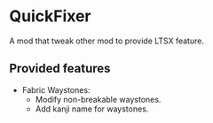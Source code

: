 # QuickFixer

 A mod that tweak other mod to provide LTSX feature.

## Provided features
- Fabric Waystones:
  - Modify non-breakable waystones.
  - Add kanji name for waystones.
